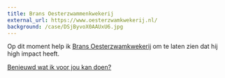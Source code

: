 ```yaml
---
title: Brans Oesterzwammenkwekerij
external_url: https://www.oesterzwamkwekerij.nl/
background: /case/DSjByvoX0AAUxU6.jpg
---
```

<p>Op dit moment help ik <a href="#">Brans Oesterzwamkwekerij</a> om te laten zien dat hij high impact heeft.</p>
<p><a href="#">Benieuwd wat ik voor jou kan doen?</a></p>